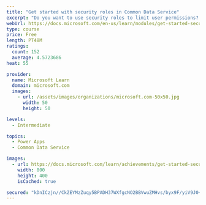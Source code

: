 ```yaml
---
title: "Get started with security roles in Common Data Service"
excerpt: "Do you want to use security roles to limit user permissions? This module will show you how you can set permissions to limit access to an environment or limit which users can view, edit, or delete data in an environment within Common Data Service."
webUrl: https://docs.microsoft.com/en-us/learn/modules/get-started-security-roles/
type: course
price: Free
length: PT48M
ratings:
  count: 152
  average: 4.5723686
heat: 55

provider:
  name: Microsoft Learn
  domain: microsoft.com
  images:
    - url: /assets/images/organizations/microsoft.com-50x50.jpg
      width: 50
      height: 50

levels:
  - Intermediate

topics:
  - Power Apps
  - Common Data Service

images:
  - url: https://docs.microsoft.com/learn/achievements/get-started-security-roles-social.png
    width: 800
    height: 400
    isCached: true

secured: "kDnICzjn//CkZEYMzZuqy5BPADH37WXfgcNO2BBVwuZMHvs/byx9F/yiV9J0+OakqZ29Is3mBZwYkIjoMfWY8uV8WKri1EeykZkJ6/H/2IYUUl+QhLpciFRs4SXW2MtOiFWlHRO7IR2jZQ7KT4I6ZcvJFEEq8AhmzKT3gxvJ674bMENeOMZ7+xW7UJweQmfDxvp85W6uDtnUlO0cMaHFOg9L1wAFXYNt5IJPv4zj2NvbvzmdPJDzrmuUiOs0peznA6ocziENpA6SDBvBgtHrL6AF+KgYRyGH3q7QwpfYTD9/0/808Aykdd5vrKtGxHssSN+dSrJFPpa6U0YIj61o4yyGTigLr0v/fP1Tvp3R/2vdCB1lLo7U2MhiBrVi1DjKV4ku09COZP3QukM81ao0mw==;KZX9KVKUD/yEuccK5dm12Q=="
---
```


